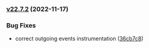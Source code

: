 ### [v22.7.2](https://github.com/idlab-discover/obelisk/compare/v22.7.1...v22.7.2) (2022-11-17)


### Bug Fixes

* correct outgoing events instrumentation ([36cb7c8](https://github.com/idlab-discover/obelisk/commit/36cb7c8251e0de04c6a91c784d9e218866e7b11a))


